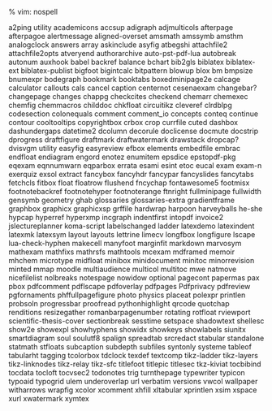 % vim: nospell

a2ping utility
academicons
accsup
adigraph
adjmulticols
afterpage
afterpagoe
alertmessage
aligned-overset
amsmath
amssymb
amsthm
analogclock
answers
array
askinclude
asyfig
atbegshi
attachfile2
attachfile2opts
atveryend
authorarchive
auto-pst-pdf-lua
autobreak
autonum
auxhook
babel
backref
balance
bchart
bib2gls
biblatex
biblatex-ext
biblatex-publist
bigfoot
bigintcalc
bitpattern
blowup
blox
bm
bmpsize
bnumexpr
bodegraph
bookmark
booktabs
boxedminipage2e
calcage
calculator
callouts
cals
cancel
caption
centernot
cesenaexam
changebar?
changepage
changes
chappg
checkcites
checkend
chemarr
chemexec
chemfig
chemmacros
childdoc
chkfloat
circuitikz
cleveref
clrdblpg
codesection
colonequals
comment
comment_io
concepts
conteq
continue
contour
cooltooltips
copyrightbox
crbox
crop
currfile
cuted
dashbox
dashundergaps
datetime2
dcolumn
decorule
doclicense
docmute
docstrip
dprogress
draftfigure
draftmark
draftwatermark
drawstack
dropcap?
dvisvgm utility
easyfig
easyreview
efbox
elements
embedfile
embrac
endfloat
endiagram
engord
enotez
enumitem
epsdice
epstopdf-pkg
eqexam
eqnnumwarn
eqparbox
errata
esami
esint
etoc
eucal
exam
exam-n
exerquiz
exsol
extract
fancybox
fancyhdr
fancypar
fancyslides
fancytabs
fetchcls
fitbox
float
floatrow
flushend
fncychap
fontawesome5
footmisx
footnotebackref
footnotehyper
footnoterange
ftnright
fullminipage
fullwidth
gensymb
geometry
ghab
glossaries
glossaries-extra
gradientframe
graphbox
graphicx
graphicxsp
grffile
hardwrap
harpoon
harveyballs
he-she
hypcap
hyperref
hyperxmp
incgraph
indentfirst
intopdf
invoice2
jslectureplanner
koma-script
labelschanged
ladder
latexdemo
latexindent
latexmk
latexsym
layout
layouts
lettrine
limecv
longfbox
longfigure
lscape
lua-check-hyphen
makecell
manyfoot
marginfit
markdown
marvosym
mathexam
mathfixs
mathrsfs
mathtools
mcexam
mdframed
memoir
mhchem
microtype
midfloat
minibox
minidocument
minitoc
minorrevision
minted
mmap
moodle
multiaudience
multicol
multitoc
mwe
natmove
nicefilelist
nolbreaks
notespage
nowidow
optional
pagecont
papermas
pax
pbox
pdfcomment
pdflscape
pdfoverlay
pdfpages
Pdfprivacy
pdfreview
pgfornaments
phffullpagefigure
photo
physics
placeat
polexpr
printlen
probsoln
progressbar
proofread
pythonhighlight
qrcode
quotchap
renditions
resizegather
romanbarpagenumber
rotating
rotfloat
rviewport
scientific-thesis-cover
sectionbreak
sesstime
setspace
shadowtext
shellesc
show2e
showexpl
showhyphens
showidx
showkeys
showlabels
siunitx
smartdiagram
soul
soulutf8
spalign
spreadtab
srcredact
stabular
standalone
statmath
stfloats
subcaption
subdepth
subfiles
syntonly
systeme
tableof
tabularht
tagging
tcolorbox
tdclock
texdef
textcomp
tikz-ladder
tikz-layers
tikz-linknodes
tikz-relay
tikz-sfc
titlefoot
titlepic
titlesec
tkz-kiviat
tocbibind
tocdata
tocloft
tocvsec2
todonotes
trig
turnthepage
typewriter
typicon
typoaid
typogrid
ulem
underoverlap
url
verbatim
versions
vwcol
wallpaper
witharrows
wrapfig
xcolor
xcomment
xhfill
xltabular
xprintlen
xsim
xspace
xurl
xwatermark
xymtex
